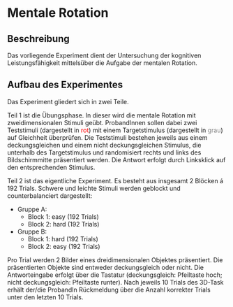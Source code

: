 # Mentale Rotation

## Beschreibung
Das vorliegende Experiment dient der Untersuchung der kognitiven Leistungsfähigkeit mittelsüber die Aufgabe der mentalen Rotation.

## Aufbau des Experimentes
Das Experiment gliedert sich in zwei Teile.
  
  Teil 1 ist die Übungsphase. In dieser wird die mentale Rotation mit zweidimensionalen Stimuli geübt. ProbandInnen sollen dabei zwei Teststimuli (dargestellt in <font style="color:red">rot</font>) mit einem Targetstimulus (dargestellt in <font style="color:grey">grau</font>) auf Gleichheit überprüfen. Die Teststimuli bestehen jeweils aus einem deckungsgleichen und einem nicht deckungsgleichen Stimulus, die unterhalb des Targetstimulus und randomisiert rechts und links des Bildschirmmitte präsentiert werden. Die Antwort erfolgt durch Linksklick auf den entsprechenden Stimulus. 
  
  Teil 2 ist das eigentliche Experiment. Es besteht aus insgesamt 2 Blöcken á 192 Trials. Schwere und leichte Stimuli werden geblockt und counterbalanciert dargestellt:
  * Gruppe A: 
    * Block 1: easy (192 Trials)
    * Block 2: hard (192 Trials)
  * Gruppe B: 
    * Block 1: hard (192 Trials)
    * Block 2: easy (192 Trials)
    
Pro Trial werden 2 Bilder eines dreidimensionalen Objektes präsentiert. Die präsentierten Objekte sind entweder deckungsgleich oder nicht. Die Antworteingabe erfolgt über die Tastatur (deckungsgleich: Pfeiltaste hoch; nicht deckungsgleich: Pfeiltaste runter).
Nach jeweils 10 Trials des 3D-Task erhält der/die ProbandIn Rückmeldung über die Anzahl korrekter Trials unter den letzten 10 Trials.
 